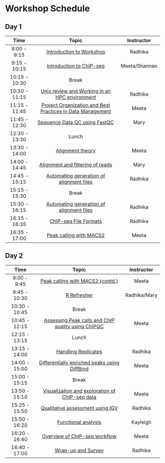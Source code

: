 # Workshop Schedule

## Day 1

| Time            |   Topic  | Instructor |
|:------------------------:|:----------:|:--------:|
|9:00 - 9:15| [Introduction to Workshop]() | Radhika |
|9:15 - 10:15 | [Introduction to ChIP-seq](https://github.com/hbctraining/Intro-to-ChIPseq/blob/master/lectures/Introduction_to_ChIP-seq.pdf) | Meeta/Shannan |
|10:15 - 10:30 | Break | |
|10:30 - 11:15 | [Unix review and Working in an HPC environment]() | Radhika |
|11:15 - 11:45 | [Project Organization and Best Practices in Data Management](https://hbctraining.github.io/Intro-to-ChIPseq/lessons/01_Intro_chipseq_data_organization.html) | Meeta |
|11:45 - 12:30 | [Sequence Data QC using FastQC](https://hbctraining.github.io/Intro-to-ChIPseq/lessons/02_QC_FASTQC.html) | Mary |
|12:30 - 13:30 | Lunch | |
|13:30 - 14:00 | [Alignment theory](https://github.com/hbctraining/Intro-to-ChIPseq/blob/master/lectures/alignment_theory.pdf) | Meeta |
|14:00 - 14:45 | [Alignment and filtering of reads](https://hbctraining.github.io/Intro-to-ChIPseq/lessons/03_align_and_filtering.html) | Mary |
|14:45 - 15:15 | [Automating generation of alignment files](https://hbctraining.github.io/Intro-to-ChIPseq/lessons/04_automation.html) | Radhika |
|15:15 - 15:30 | Break | |
|15:30 - 16:15 | [Automating generation of alignment files](https://hbctraining.github.io/Intro-to-ChIPseq/lessons/04_automation.html) | Radhika |
|16:15 - 16:35 | [ChIP-seq File Formats](https://hbctraining.github.io/Intro-to-ChIPseq/lectures/Workflows_and_fileformats.pdf) | Radhika |
|16:35 - 17:00 | [Peak calling with MACS2](https://hbctraining.github.io/Intro-to-ChIPseq/lessons/05_peak_calling_macs.html) | Meeta |


## Day 2

| Time            |  Topic  | Instructor |
|:------------------------:|:----------:|:--------:|
|9:00 - 9:45 | [Peak calling with MACS2 (contd.)](https://hbctraining.github.io/Intro-to-ChIPseq/lessons/05_peak_calling_macs.html) | Meeta |
|9:45 - 10:30 | [R Refresher]() | Radhika/Mary |
|10:30 - 10:45 | Break | |
|10:45 - 12:15| [Assessing Peak calls and ChIP quality using ChIPQC](https://hbctraining.github.io/Intro-to-ChIPseq/lessons/06_combine_chipQC_and_metrics.html) | Meeta |
|12:15 - 13:15 | Lunch | |
|13:15 - 14:00 | [Handling Replicates](https://hbctraining.github.io/Intro-to-ChIPseq/lessons/07_handling-replicates-idr.html) | Radhika |
|14:00 - 15:00 | [Differentially enriched peaks using DiffBind](https://hbctraining.github.io/Intro-to-ChIPseq/lessons/08_diffbind_differential_peaks.html) | Meeta |
|15:00 - 15:15 | Break | |
|13:50 - 15:10 | [Visualization and exploration of ChIP-seq data](https://hbctraining.github.io/Intro-to-ChIPseq/lessons/10_data_visualization.html) | Meeta |
|15:25 - 15:50 | [Qualitative assessment using IGV](https://hbctraining.github.io/Intro-to-ChIPseq/lessons/11_qualitative_assessment_IGV.html) | Radhika |
|15:50 - 16:20 | [Functional analysis](https://hbctraining.github.io/Intro-to-ChIPseq/lessons/12_functional_analysis.html) | Kayleigh |
|16:20 - 16:40 | [Overview of ChIP-seq workflow](https://hbctraining.github.io/Intro-to-ChIPseq/lectures/ChIP-seq_troubleshooting.pdf) | Meeta |
|16:40 - 17:00 | [Wrap-up and Survey](https://hbctraining.github.io/Intro-to-ChIPseq/lectures/Wrap-up.pdf) | Radhika |
